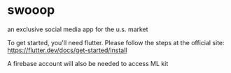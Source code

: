 # swooop
an exclusive social media app for the u.s. market

To get started, you'll need flutter.
Please follow the steps at the official site:
https://flutter.dev/docs/get-started/install

A firebase account will also be needed to access ML kit
